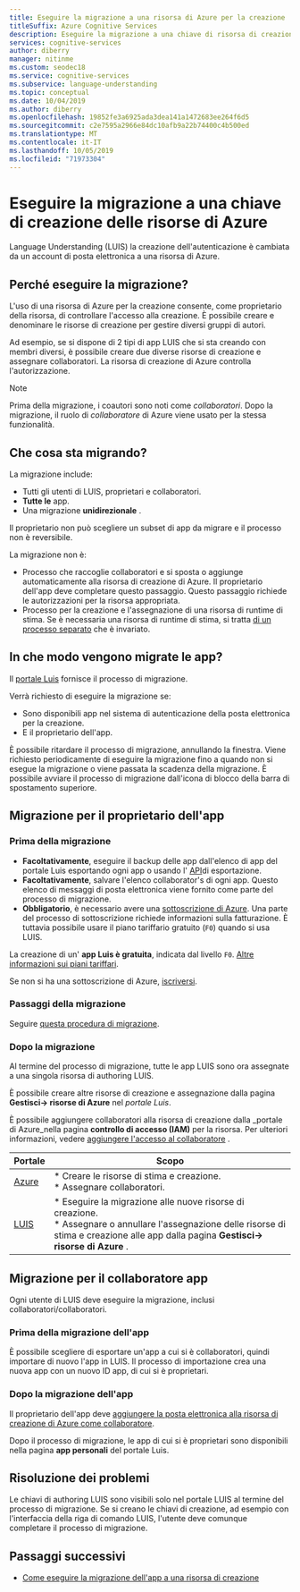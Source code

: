 ```yaml
---
title: Eseguire la migrazione a una risorsa di Azure per la creazione
titleSuffix: Azure Cognitive Services
description: Eseguire la migrazione a una chiave di risorsa di creazione di Azure.
services: cognitive-services
author: diberry
manager: nitinme
ms.custom: seodec18
ms.service: cognitive-services
ms.subservice: language-understanding
ms.topic: conceptual
ms.date: 10/04/2019
ms.author: diberry
ms.openlocfilehash: 19852fe3a6925ada3dea141a1472683ee264f6d5
ms.sourcegitcommit: c2e7595a2966e84dc10afb9a22b74400c4b500ed
ms.translationtype: MT
ms.contentlocale: it-IT
ms.lasthandoff: 10/05/2019
ms.locfileid: "71973304"
---
```

# <a name="migrate-to-an-azure-resource-authoring-key"></a>Eseguire la migrazione a una chiave di creazione delle risorse di Azure

Language Understanding (LUIS) la creazione dell'autenticazione è cambiata da un account di posta elettronica a una risorsa di Azure. 

## <a name="why-migrate"></a>Perché eseguire la migrazione?

L'uso di una risorsa di Azure per la creazione consente, come proprietario della risorsa, di controllare l'accesso alla creazione. È possibile creare e denominare le risorse di creazione per gestire diversi gruppi di autori. 

Ad esempio, se si dispone di 2 tipi di app LUIS che si sta creando con membri diversi, è possibile creare due diverse risorse di creazione e assegnare collaboratori. La risorsa di creazione di Azure controlla l'autorizzazione. 

> [!Note]
> Prima della migrazione, i coautori sono noti come _collaboratori_. Dopo la migrazione, il ruolo di _collaboratore_ di Azure viene usato per la stessa funzionalità.

## <a name="what-is-migrating"></a>Che cosa sta migrando?

La migrazione include:

* Tutti gli utenti di LUIS, proprietari e collaboratori.
* **Tutte le** app.
* Una migrazione **unidirezionale** .

Il proprietario non può scegliere un subset di app da migrare e il processo non è reversibile. 

La migrazione non è: 

* Processo che raccoglie collaboratori e si sposta o aggiunge automaticamente alla risorsa di creazione di Azure. Il proprietario dell'app deve completare questo passaggio. Questo passaggio richiede le autorizzazioni per la risorsa appropriata.
* Processo per la creazione e l'assegnazione di una risorsa di runtime di stima. Se è necessaria una risorsa di runtime di stima, si tratta [di un processo separato](luis-how-to-azure-subscription.md#create-resources-in-the-azure-portal) che è invariato. 

## <a name="how-are-the-apps-migrating"></a>In che modo vengono migrate le app?

Il [portale Luis](https://www.luis.ai) fornisce il processo di migrazione. 

Verrà richiesto di eseguire la migrazione se:

* Sono disponibili app nel sistema di autenticazione della posta elettronica per la creazione.
* E il proprietario dell'app. 

È possibile ritardare il processo di migrazione, annullando la finestra. Viene richiesto periodicamente di eseguire la migrazione fino a quando non si esegue la migrazione o viene passata la scadenza della migrazione. È possibile avviare il processo di migrazione dall'icona di blocco della barra di spostamento superiore.

## <a name="migration-for-the-app-owner"></a>Migrazione per il proprietario dell'app

### <a name="before-you-migrate"></a>Prima della migrazione

* **Facoltativamente**, eseguire il backup delle app dall'elenco di app del portale Luis esportando ogni app o usando l' [API](https://westus.dev.cognitive.microsoft.com/docs/services/5890b47c39e2bb17b84a55ff/operations/5890b47c39e2bb052c5b9c40)di esportazione.
* **Facoltativamente**, salvare l'elenco collaborator's di ogni app. Questo elenco di messaggi di posta elettronica viene fornito come parte del processo di migrazione.
* **Obbligatorio**, è necessario avere una [sottoscrizione di Azure](https://azure.microsoft.com/free/). Una parte del processo di sottoscrizione richiede informazioni sulla fatturazione. È tuttavia possibile usare il piano tariffario gratuito (`F0`) quando si usa LUIS. 

La creazione di un' **app Luis è gratuita**, indicata dal livello `F0`. [Altre informazioni sui piani tariffari](luis-boundaries.md#key-limits).

Se non si ha una sottoscrizione di Azure, [iscriversi](https://azure.microsoft.com/free/). 

### <a name="migration-steps"></a>Passaggi della migrazione

Seguire [questa procedura di migrazione](luis-migration-authoring-steps.md).

### <a name="after-you-migrate"></a>Dopo la migrazione 

Al termine del processo di migrazione, tutte le app LUIS sono ora assegnate a una singola risorsa di authoring LUIS.

È possibile creare altre risorse di creazione e assegnazione dalla pagina **Gestisci-> risorse di Azure** nel _portale Luis_. 

È possibile aggiungere collaboratori alla risorsa di creazione dalla _portale di Azure_nella pagina **controllo di accesso (IAM)** per la risorsa. Per ulteriori informazioni, vedere [aggiungere l'accesso al collaboratore](luis-migration-authoring-steps.md#after-the-migration-process-add-contributors-to-your-authoring-resource) .

|Portale|Scopo|
|--|--|
|[Azure](https://azure.microsoft.com/free/)|* Creare le risorse di stima e creazione.<br>* Assegnare collaboratori.|
|[LUIS](https://www.luis.ai)|* Eseguire la migrazione alle nuove risorse di creazione.<br>* Assegnare o annullare l'assegnazione delle risorse di stima e creazione alle app dalla pagina **Gestisci-> risorse di Azure** .| 

## <a name="migration-for-the-app-contributor"></a>Migrazione per il collaboratore app

Ogni utente di LUIS deve eseguire la migrazione, inclusi collaboratori/collaboratori. 

### <a name="before-the-app-is-migrated"></a>Prima della migrazione dell'app

È possibile scegliere di esportare un'app a cui si è collaboratori, quindi importare di nuovo l'app in LUIS. Il processo di importazione crea una nuova app con un nuovo ID app, di cui si è proprietari.

### <a name="after-the-app-is-migrated"></a>Dopo la migrazione dell'app

Il proprietario dell'app deve [aggiungere la posta elettronica alla risorsa di creazione di Azure come collaboratore](luis-how-to-collaborate.md#add-contributor-to-azure-authoring-resource). 

Dopo il processo di migrazione, le app di cui si è proprietari sono disponibili nella pagina **app personali** del portale Luis.  

## <a name="troubleshooting"></a>Risoluzione dei problemi

Le chiavi di authoring LUIS sono visibili solo nel portale LUIS al termine del processo di migrazione. Se si creano le chiavi di creazione, ad esempio con l'interfaccia della riga di comando LUIS, l'utente deve comunque completare il processo di migrazione. 

## <a name="next-steps"></a>Passaggi successivi

* [Come eseguire la migrazione dell'app a una risorsa di creazione](luis-migration-authoring-steps.md)